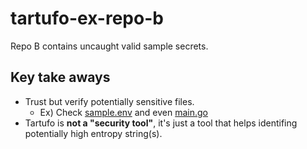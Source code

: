 # tartufo-ex-repo-b

Repo B contains uncaught valid sample secrets.

## Key take aways

- Trust but verify potentially sensitive files.
  - Ex) Check [sample.env](./config/sample.env) and even [main.go](./main.go)
- Tartufo is **not a "security tool"**, it's just a tool that helps identifing potentially high entropy string(s).
